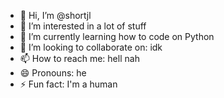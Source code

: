 - 👋 Hi, I’m @shortjl
- 👀 I’m interested in a lot of stuff
- 🌱 I’m currently learning how to code on Python
- 💞️ I’m looking to collaborate on: idk 
- 📫 How to reach me: hell nah
- 😄 Pronouns: he
- ⚡ Fun fact: I'm a human

<!---
shortjl/shortjl is a ✨ special ✨ repository because its `README.md` (this file) appears on your GitHub profile.
You can click the Preview link to take a look at your changes.
--->
